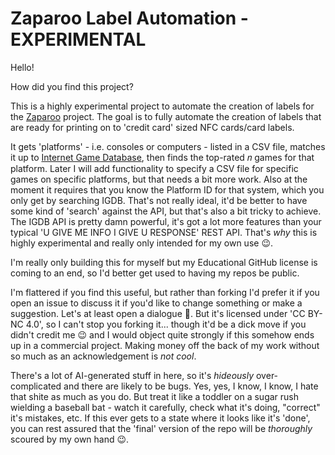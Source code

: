# Zaparoo Label Automation - EXPERIMENTAL

Hello!

How did you find this project?

This is a highly experimental project to automate the creation of labels for the [Zaparoo](https://zaparoo.org/) project. The goal is to fully automate the creation of labels that are ready for printing on to 'credit card' sized NFC cards/card labels.

It gets 'platforms' - i.e. consoles or computers - listed in a CSV file, matches it up to [Internet Game Database](https://www.igdb.com/), then finds the top-rated 𝑛 games for that platform. Later I will add functionality to specify a CSV file for specific games on specific platforms, but that needs a bit more work. Also at the moment it requires that you know the Platform ID for that system, which you only get by searching IGDB. That's not really ideal, it'd be better to have some kind of 'search' against the API, but that's also a bit tricky to achieve. The IGDB API is pretty damn powerful, it's got a lot more features than your typical 'U GIVE ME INFO I GIVE U RESPONSE' REST API. That's _why_ this is highly experimental and really only intended for my own use 😉.

I'm really only building this for myself but my Educational GitHub license is coming to an end, so I'd better get used to having my repos be public.

I'm flattered if you find this useful, but rather than forking I'd prefer it if you open an issue to discuss it if you'd like to change something or make a suggestion. Let's at least open a dialogue 🙂. But it's licensed under 'CC BY-NC 4.0', so I can't stop you forking it... though it'd be a dick move if you didn't credit me 😉 and I would object quite strongly if this somehow ends up in a commercial project. Making money off the back of my work without so much as an acknowledgement is _not cool_.

There's a lot of AI-generated stuff in here, so it's _hideously_ over-complicated and there are likely to be bugs. Yes, yes, I know, I know, I hate that shite as much as you do. But treat it like a toddler on a sugar rush wielding a baseball bat - watch it carefully, check what it's doing, "correct" it's mistakes, etc. If this ever gets to a state where it looks like it's 'done', you can rest assured that the 'final' version of the repo will be _thoroughly_ scoured by my own hand 😉.
